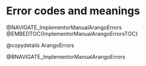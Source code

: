 <a name="error_codes_and_meanings"></a>
# Error codes and meanings

@NAVIGATE_ImplementorManualArangoErrors
@EMBEDTOC{ImplementorManualArangoErrorsTOC}

@copydetails ArangoErrors

@BNAVIGATE_ImplementorManualArangoErrors

